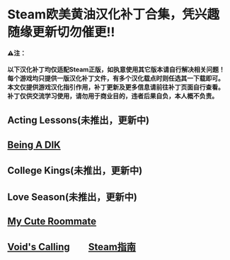 # Steam欧美黄油汉化补丁合集，凭兴趣随缘更新切勿催更:bangbang:
**:warning:注：<br>
<br>以下汉化补丁均仅适配Steam正版，如执意使用其它版本请自行解决相关问题！
<br>每个游戏均只提供一版汉化补丁文件，有多个汉化载点时则任选其一下载即可。
<br>本文仅提供游戏汉化指引作用，补丁更新及更多信息请前往补丁页面自行查看。
<br>补丁仅供交流学习使用，请勿用于商业目的，违者后果自负，本人概不负责。**
## Acting Lessons(未推出，更新中)
## [Being A DIK](https://github.com/Vetoyi/CN_Patch.Being_A_DIK)
## College Kings(未推出，更新中)
## Love Season(未推出，更新中)
## [My Cute Roommate](https://steamcommunity.com/id/Vetoy/recommended/1276610/)
## [Void's Calling](https://steamcommunity.com/id/Vetoy/recommended/1212020/)　　[Steam指南](https://steamcommunity.com/sharedfiles/filedetails/?id=2783923883)
